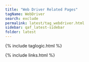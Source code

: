```yaml
---
title: "Web Driver Related Pages"
tagName: WebDriver
search: exclude
permalink: latest/tag_webdriver.html
sidebar: qaf_latest-sidebar
folder: latest
---
```

{% include taglogic.html %}

{% include links.html %}
